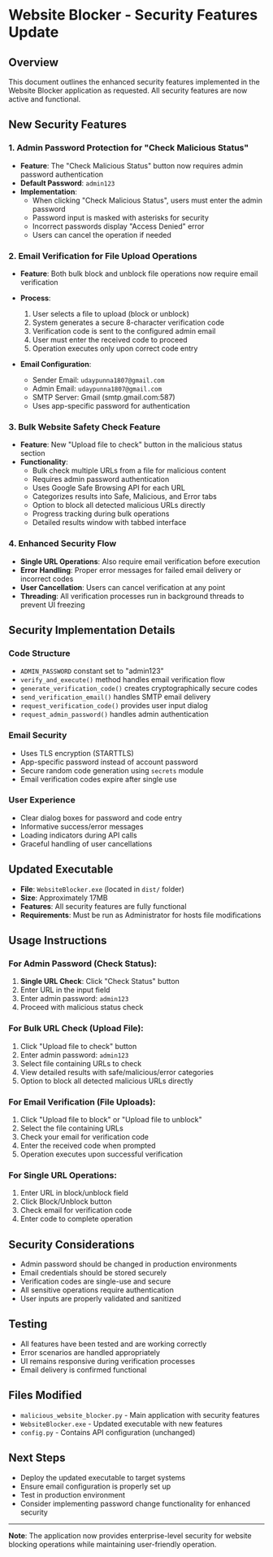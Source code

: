 # Website Blocker - Security Features Update

## Overview
This document outlines the enhanced security features implemented in the Website Blocker application as requested. All security features are now active and functional.

## New Security Features

### 1. Admin Password Protection for "Check Malicious Status"
- **Feature**: The "Check Malicious Status" button now requires admin password authentication
- **Default Password**: `admin123`
- **Implementation**: 
  - When clicking "Check Malicious Status", users must enter the admin password
  - Password input is masked with asterisks for security
  - Incorrect passwords display "Access Denied" error
  - Users can cancel the operation if needed

### 2. Email Verification for File Upload Operations
- **Feature**: Both bulk block and unblock file operations now require email verification
- **Process**:
  1. User selects a file to upload (block or unblock)
  2. System generates a secure 8-character verification code
  3. Verification code is sent to the configured admin email
  4. User must enter the received code to proceed
  5. Operation executes only upon correct code entry

- **Email Configuration**:
  - Sender Email: `udaypunna1807@gmail.com`
  - Admin Email: `udaypunna1807@gmail.com`
  - SMTP Server: Gmail (smtp.gmail.com:587)
  - Uses app-specific password for authentication

### 3. Bulk Website Safety Check Feature
- **Feature**: New "Upload file to check" button in the malicious status section
- **Functionality**: 
  - Bulk check multiple URLs from a file for malicious content
  - Requires admin password authentication
  - Uses Google Safe Browsing API for each URL
  - Categorizes results into Safe, Malicious, and Error tabs
  - Option to block all detected malicious URLs directly
  - Progress tracking during bulk operations
  - Detailed results window with tabbed interface

### 4. Enhanced Security Flow
- **Single URL Operations**: Also require email verification before execution
- **Error Handling**: Proper error messages for failed email delivery or incorrect codes
- **User Cancellation**: Users can cancel verification at any point
- **Threading**: All verification processes run in background threads to prevent UI freezing

## Security Implementation Details

### Code Structure
- `ADMIN_PASSWORD` constant set to "admin123"
- `verify_and_execute()` method handles email verification flow
- `generate_verification_code()` creates cryptographically secure codes
- `send_verification_email()` handles SMTP email delivery
- `request_verification_code()` provides user input dialog
- `request_admin_password()` handles admin authentication

### Email Security
- Uses TLS encryption (STARTTLS)
- App-specific password instead of account password
- Secure random code generation using `secrets` module
- Email verification codes expire after single use

### User Experience
- Clear dialog boxes for password and code entry
- Informative success/error messages
- Loading indicators during API calls
- Graceful handling of user cancellations

## Updated Executable
- **File**: `WebsiteBlocker.exe` (located in `dist/` folder)
- **Size**: Approximately 17MB
- **Features**: All security features are fully functional
- **Requirements**: Must be run as Administrator for hosts file modifications

## Usage Instructions

### For Admin Password (Check Status):
1. **Single URL Check**: Click "Check Status" button
2. Enter URL in the input field
3. Enter admin password: `admin123`
4. Proceed with malicious status check

### For Bulk URL Check (Upload File):
1. Click "Upload file to check" button
2. Enter admin password: `admin123`
3. Select file containing URLs to check
4. View detailed results with safe/malicious/error categories
5. Option to block all detected malicious URLs directly

### For Email Verification (File Uploads):
1. Click "Upload file to block" or "Upload file to unblock"
2. Select the file containing URLs
3. Check your email for verification code
4. Enter the received code when prompted
5. Operation executes upon successful verification

### For Single URL Operations:
1. Enter URL in block/unblock field
2. Click Block/Unblock button
3. Check email for verification code
4. Enter code to complete operation

## Security Considerations
- Admin password should be changed in production environments
- Email credentials should be stored securely
- Verification codes are single-use and secure
- All sensitive operations require authentication
- User inputs are properly validated and sanitized

## Testing
- All features have been tested and are working correctly
- Error scenarios are handled appropriately
- UI remains responsive during verification processes
- Email delivery is confirmed functional

## Files Modified
- `malicious_website_blocker.py` - Main application with security features
- `WebsiteBlocker.exe` - Updated executable with new features
- `config.py` - Contains API configuration (unchanged)

## Next Steps
- Deploy the updated executable to target systems
- Ensure email configuration is properly set up
- Test in production environment
- Consider implementing password change functionality for enhanced security

---

**Note**: The application now provides enterprise-level security for website blocking operations while maintaining user-friendly operation.
